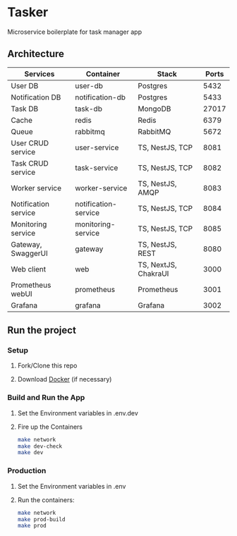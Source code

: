 # Tasker

Microservice boilerplate for task manager app

## Architecture

| Services             | Container            | Stack                 | Ports |
| -------------------- | -------------------- | --------------------- | ----- |
| User DB              | user-db              | Postgres              | 5432  |
| Notification DB      | notification-db      | Postgres              | 5433  |
| Task DB              | task-db              | MongoDB               | 27017 |
| Cache                | redis                | Redis                 | 6379  |
| Queue                | rabbitmq             | RabbitMQ              | 5672  |
| User CRUD service    | user-service         | TS, NestJS, TCP       | 8081  |
| Task CRUD service    | task-service         | TS, NestJS, TCP       | 8082  |
| Worker service       | worker-service       | TS, NestJS, AMQP      | 8083  |
| Notification service | notification-service | TS, NestJS, TCP       | 8084  |
| Monitoring service   | monitoring-service   | TS, NestJS, TCP       | 8085  |
| Gateway, SwaggerUI   | gateway              | TS, NestJS, REST      | 8080  |
| Web client           | web                  | TS, NextJS, ChakraUI  | 3000  |
| Prometheus webUI     | prometheus           | Prometheus            | 3001  |
| Grafana              | grafana              | Grafana               | 3002  |

## Run the project

### Setup

1. Fork/Clone this repo

1. Download [Docker](https://docs.docker.com/docker-for-mac/install/) (if necessary)

### Build and Run the App

1. Set the Environment variables in .env.dev

1. Fire up the Containers

   ```sh
   make network
   make dev-check
   make dev
   ```

### Production

1. Set the Environment variables in .env

1. Run the containers:

   ```sh
   make network
   make prod-build
   make prod
   ```
